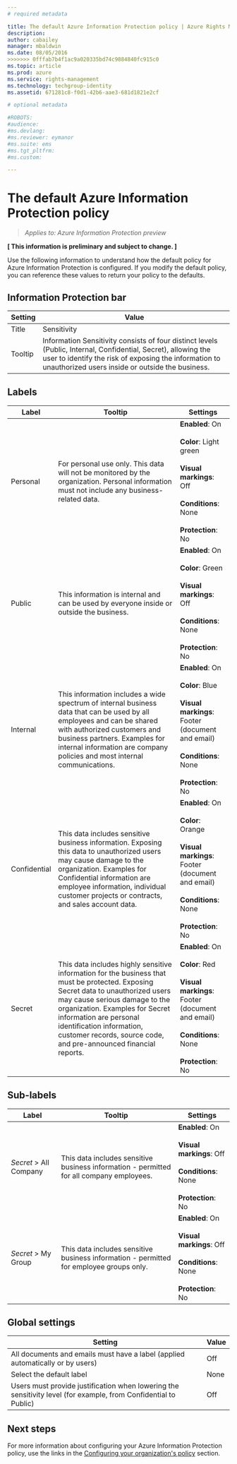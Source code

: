 ```yaml
---
# required metadata

title: The default Azure Information Protection policy | Azure Rights Management
description:
author: cabailey
manager: mbaldwin
ms.date: 08/05/2016
>>>>>>> 0fffab7b4f1ac9a020335bd74c9884840fc915c0
ms.topic: article
ms.prod: azure
ms.service: rights-management
ms.technology: techgroup-identity
ms.assetid: 671281c8-f0d1-42b6-aae3-681d1821e2cf

# optional metadata

#ROBOTS:
#audience:
#ms.devlang:
#ms.reviewer: eymanor
#ms.suite: ems
#ms.tgt_pltfrm:
#ms.custom:

---
```


# The default Azure Information Protection policy

>*Applies to: Azure Information Protection preview*

**[ This information is preliminary and subject to change. ]**

Use the following information to understand how the default policy for Azure Information Protection is configured. If you modify the default policy, you can reference these values to return your policy to the defaults.

## Information Protection bar

|Setting|Value|
|-------------------------------|---------------------------|
|Title|Sensitivity|
|Tooltip|Information Sensitivity consists of four distinct levels (Public, Internal, Confidential, Secret), allowing the user to identify the risk of exposing the information to unauthorized users inside or outside the business.|

## Labels

|Label|Tooltip|Settings|
|-------------------------------|---------------------------|-----------------|
|Personal|For personal use only. This data will not be monitored by the organization. Personal information must not include any business-related data.|**Enabled**: On <br /><br />**Color**: Light green<br /><br />**Visual markings**: Off <br /><br />**Conditions**: None<br /><br />**Protection**: No|
|Public|This information is internal and can be used by everyone inside or outside the business.|**Enabled**: On <br /><br />**Color**: Green<br /><br />**Visual markings**: Off<br /><br />**Conditions**: None<br /><br />**Protection**: No|
|Internal|This information includes a wide spectrum of internal business data that can be used by all employees and can be shared with authorized customers and business partners. Examples for internal information are company policies and most internal communications.|**Enabled**: On <br /><br />**Color**: Blue <br /><br />**Visual markings**: Footer (document and email)<br /><br />**Conditions**: None<br /><br />**Protection**: No|
|Confidential|This data includes sensitive business information. Exposing this data to unauthorized users may cause damage to the organization. Examples for Confidential information are employee information, individual customer projects or contracts, and sales account data.|**Enabled**: On <br /><br />**Color**: Orange<br /><br />**Visual markings**: Footer (document and email)<br /><br />**Conditions**: None<br /><br />**Protection**: No|
|Secret|This data includes highly sensitive information for the business that must be protected. Exposing Secret data to unauthorized users may cause serious damage to the organization. Examples for Secret information are personal identification information, customer records, source code, and pre-announced financial reports.|**Enabled**: On <br /><br />**Color**: Red<br /><br />**Visual markings**: Footer (document and email)<br /><br />**Conditions**: None<br /><br />**Protection**: No|

## Sub-labels

|Label|Tooltip|Settings|
|-------------------------------|---------------------------|-----------------|
|*Secret* > All Company|This data includes sensitive business information - permitted for all company employees.|**Enabled**: On <br /><br />**Visual markings**: Off<br /><br />**Conditions**: None<br /><br />**Protection**: No|
|*Secret* > My Group|This data includes sensitive business information - permitted for employee groups only.|**Enabled**: On <br /><br />**Visual markings**: Off<br /><br />**Conditions**: None<br /><br />**Protection**: No|

## Global settings

|Setting|Value|
|-------------------------------|---------------------------|
|All documents and emails must have a label (applied automatically or by users)|Off|
|Select the default label|None|
|Users must provide justification when lowering the sensitivity level (for example, from Confidential to Public)|Off|


## Next steps

For more information about configuring your Azure Information Protection policy, use the links in the [Configuring your organization's policy](configure-policy.md#configuring-your-organization-s-policy) section. 
